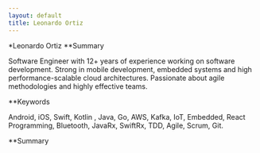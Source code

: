 ```yaml
---
layout: default
title: Leonardo Ortiz
---
```

<div class="blurb">
	*Leonardo Ortiz
	**Summary
	<p>Software Engineer with 12+ years of experience working on software development. Strong in mobile development, embedded systems and high performance-scalable cloud architectures. Passionate about agile methodologies and highly effective teams.</p>
	<!-- Keyboards-->
	**Keywords
	<p>Android, iOS, Swift, Kotlin , Java, Go, AWS, Kafka, IoT, Embedded, React Programming, Bluetooth, JavaRx, SwiftRx, TDD, Agile, Scrum, Git.</p>
	<!-- Experiencie -->
	**Summary

</div>
